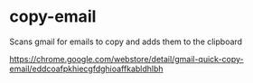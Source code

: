 # copy-email
Scans gmail for emails to copy and adds them to the clipboard

https://chrome.google.com/webstore/detail/gmail-quick-copy-email/eddcoafpkhiecgfdghioaffkabldhlbh
